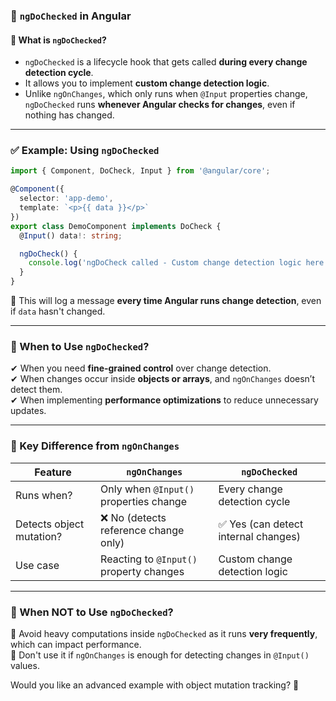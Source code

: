 ### **📌 `ngDoChecked` in Angular**  

#### **🔹 What is `ngDoChecked`?**  
- `ngDoChecked` is a lifecycle hook that gets called **during every change detection cycle**.  
- It allows you to implement **custom change detection logic**.  
- Unlike `ngOnChanges`, which only runs when `@Input` properties change, `ngDoChecked` runs **whenever Angular checks for changes**, even if nothing has changed.  

---

### **✅ Example: Using `ngDoChecked`**
```ts
import { Component, DoCheck, Input } from '@angular/core';

@Component({
  selector: 'app-demo',
  template: `<p>{{ data }}</p>`
})
export class DemoComponent implements DoCheck {
  @Input() data!: string;

  ngDoCheck() {
    console.log('ngDoCheck called - Custom change detection logic here');
  }
}
```
🔹 This will log a message **every time Angular runs change detection**, even if `data` hasn't changed.

---

### **🔹 When to Use `ngDoChecked`?**
✔ When you need **fine-grained control** over change detection.  
✔ When changes occur inside **objects or arrays**, and `ngOnChanges` doesn’t detect them.  
✔ When implementing **performance optimizations** to reduce unnecessary updates.  

---

### **🔹 Key Difference from `ngOnChanges`**
| Feature         | `ngOnChanges` | `ngDoChecked` |
|---------------|--------------|--------------|
| Runs when? | Only when `@Input()` properties change | Every change detection cycle |
| Detects object mutation? | ❌ No (detects reference change only) | ✅ Yes (can detect internal changes) |
| Use case | Reacting to `@Input()` property changes | Custom change detection logic |

---

### **📌 When NOT to Use `ngDoChecked`?**
🚫 Avoid heavy computations inside `ngDoChecked` as it runs **very frequently**, which can impact performance.  
🚫 Don't use it if `ngOnChanges` is enough for detecting changes in `@Input()` values.  

Would you like an advanced example with object mutation tracking? 🚀